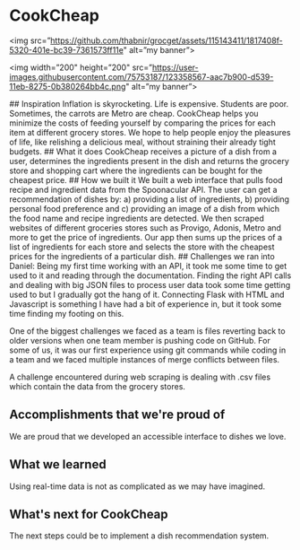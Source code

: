 # CookCheap
<img src=”https://github.com/thabnir/grocget/assets/115143411/1817408f-5320-401e-bc39-7361573ff11e" alt=”my banner”>
<p align=”center”>

<img width=”200" height=”200" src=”https://user-images.githubusercontent.com/75753187/123358567-aac7b900-d539-11eb-8275-0b380264bb4c.png" alt=”my banner”>

</p>
## Inspiration
Inflation is skyrocketing. Life is expensive. Students are poor. Sometimes, the carrots are Metro are cheap. CookCheap helps you minimize the costs of feeding yourself by comparing the prices for each item at different grocery stores. We hope to help people enjoy the pleasures of life, like relishing a delicious meal, without straining their already tight budgets.
## What it does
CookCheap receives a picture of a dish from a user, determines the ingredients present in the dish and returns the grocery store and shopping cart where the ingredients can be bought for the cheapest price.
## How we built it
We built a web interface that pulls food recipe and ingredient data from the Spoonacular API. The user can get a recommendation of dishes by: a) providing a list of ingredients, b) providing personal food preference and c) providing an image of a dish from which the food name and recipe ingredients are detected. We then scraped websites of different groceries stores such as Provigo, Adonis, Metro and more to get the price of ingredients. Our app then sums up the prices of a list of ingredients for each store and selects the store with the cheapest prices for the ingredients of a particular dish.
## Challenges we ran into
Daniel:
Being my first time working with an API, it took me some time to get used to it and reading through the documentation. Finding the right API calls and dealing with big JSON files to process user data took some time getting used to but I gradually got the hang of it. Connecting Flask with HTML and Javascript is something I have had a bit of experience in, but it took some time finding my footing on this.

One of the biggest challenges we faced as a team is files reverting back to older versions when one team member is pushing code on GitHub. For some of us, it was our first experience using git commands while coding in a team and we faced multiple instances of merge conflicts between files.

A challenge encountered during web scraping is dealing with .csv files which contain the data from the grocery stores.

## Accomplishments that we're proud of
We are proud that we developed an accessible interface to dishes we love.
## What we learned
Using real-time data is not as complicated as we may have imagined.
## What's next for CookCheap
The next steps could be to implement a dish recommendation system.

